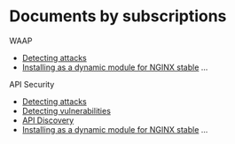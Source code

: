 # Documents by subscriptions

WAAP

* [Detecting attacks](/about-wallarm/protecting-against-attacks/)
* [Installing as a dynamic module for NGINX stable](/installation/nginx/dynamic-module/)
...

API Security

* [Detecting attacks](/about-wallarm/protecting-against-attacks/)
* [Detecting vulnerabilities](/about-wallarm/detecting-vulnerabilities/)
* [API Discovery](/about-wallarm/api-discovery/)
* [Installing as a dynamic module for NGINX stable](/installation/nginx/dynamic-module/)
...